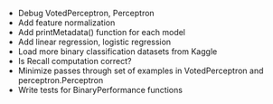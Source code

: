 - Debug VotedPerceptron, Perceptron
- Add feature normalization
- Add printMetadata() function for each model
- Add linear regression, logistic regression
- Load more binary classification datasets from Kaggle
- Is Recall computation correct? 
- Minimize passes through set of examples in VotedPerceptron and perceptron.Perceptron
- Write tests for BinaryPerformance functions